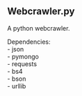 Webcrawler.py
-------------

A python webcrawler.

Dependencies:<br>
    - json<br>
    - pymongo<br>
    - requests<br>
    - bs4<br>
    - bson<br>
    - urllib